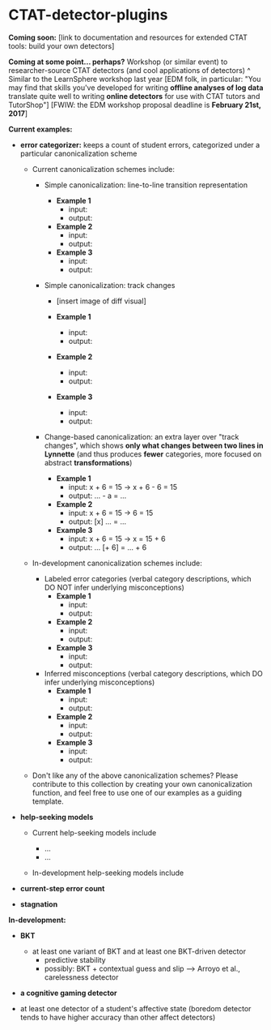 # CTAT-detector-plugins

**Coming soon:** 
[link to documentation and resources for extended CTAT tools: build your own detectors]

**Coming at some point... perhaps?**
Workshop (or similar event) to researcher-source CTAT detectors (and cool applications of detectors)
^ Similar to the LearnSphere workshop last year
[EDM folk, in particular: "You may find that skills you've developed for writing **offline analyses of log data** translate quite well to writing **online detectors** for use with CTAT tutors and TutorShop"]
[FWIW: the EDM workshop proposal deadline is **February 21st, 2017**]

**Current examples:**
- **error categorizer:** keeps a count of student errors, categorized under a particular canonicalization scheme
	- Current canonicalization schemes include:
		- Simple canonicalization: line-to-line transition representation
			- **Example 1**
				- input:  
				- output:
			- **Example 2**
				- input:  
				- output:
			- **Example 3**
				- input:  
				- output:
			
		- Simple canonicalization: track changes
			- [insert image of diff visual]
			
			- **Example 1**
				- input:  
				- output:
			- **Example 2**
				- input:  
				- output:
			- **Example 3**
				- input:  
				- output:
			
		- Change-based canonicalization: an extra layer over "track changes", which shows **only what changes between two lines in Lynnette** (and thus produces **fewer** categories, more focused on abstract **transformations**)
			- **Example 1**
				- input:   x + 6 = 15   ->   x + 6 - 6 = 15
				- output:  ... - a = ...
			- **Example 2**
				- input:   x + 6 = 15 -> 6 = 15
				- output:  [x] ... = ...
			- **Example 3**
				- input:    x + 6 = 15 -> x = 15 + 6
				- output:   ... [+ 6] = ... + 6
			
	- In-development canonicalization schemes include:
		- Labeled error categories (verbal category descriptions, which DO NOT infer underlying misconceptions)
			- **Example 1**
				- input:  
				- output:
			- **Example 2**
				- input:  
				- output:
			- **Example 3**
				- input:  
				- output:
		- Inferred misconceptions (verbal category descriptions, which DO infer underlying misconceptions)
			- **Example 1**
				- input:  
				- output:
			- **Example 2**
				- input:  
				- output:
			- **Example 3**
				- input:  
				- output:
			
	- Don't like any of the above canonicalization schemes? Please contribute to this collection by creating your own canonicalization function, and feel free to use one of our examples as a guiding template.
	
- **help-seeking models**
	- Current help-seeking models include
		- ...
		- ...
		
	- In-development help-seeking models include

- **current-step error count**

- **stagnation**



**In-development:**
- **BKT**
	- at least one variant of BKT and at least one BKT-driven detector
		- predictive stability
		- possibly: BKT + contextual guess and slip --> Arroyo et al., carelessness detector
- **a cognitive gaming detector**
  
- at least one detector of a student's affective state (boredom detector tends to have higher accuracy than other affect detectors)

